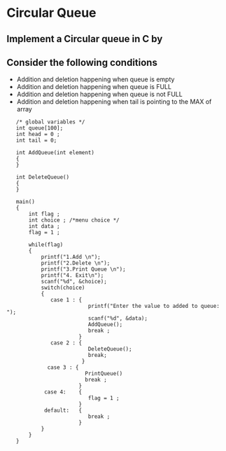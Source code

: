 # Circular Queue 
## Implement a Circular queue in C by 
## Consider the following conditions
* Addition and deletion happening when queue is empty
* Addition and deletion happening when queue is FULL
* Addition and deletion happening when queue is not FULL
* Addition and deletion happening when tail is pointing to the MAX of array

```
   /* global variables */
   int queue[100]; 
   int head = 0 ;
   int tail = 0;
   
   int AddQueue(int element)
   {
   }
   
   int DeleteQueue()
   {
   }
   
   main()
   {
       int flag ;
       int choice ; /*menu choice */
       int data ;
       flag = 1 ;
      
       while(flag)
       {
           printf("1.Add \n");
           printf("2.Delete \n");
           printf("3.Print Queue \n");
           printf("4. Exit\n");
           scanf("%d", &choice);
           switch(choice)
           {
              case 1 : {
                          printf("Enter the value to added to queue: ");
                          scanf("%d", &data);
                          AddQueue();
                          break ;
                       }
              case 2 : {
                          DeleteQueue();
                          break;
                        }
             case 3 : {
                         PrintQueue()
                         break ;
                       }
            case 4:    {
                          flag = 1 ;
                       }
            default:   {
                          break ;
                       }
           }
       }
   }
   ````
